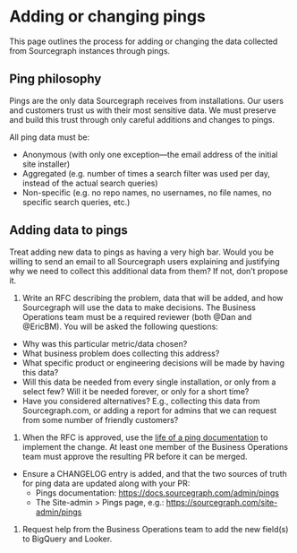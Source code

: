 # Adding or changing pings

This page outlines the process for adding or changing the data collected from Sourcegraph instances through pings.

## Ping philosophy

Pings are the only data Sourcegraph receives from installations. Our users and customers trust us with their most sensitive data. We must preserve and build this trust through only careful additions and changes to pings.

All ping data must be:

- Anonymous (with only one exception—the email address of the initial site installer)
- Aggregated (e.g. number of times a search filter was used per day, instead of the actual search queries)
- Non-specific (e.g. no repo names, no usernames, no file names, no specific search queries, etc.)

## Adding data to pings

Treat adding new data to pings as having a very high bar. Would you be willing to send an email to all Sourcegraph users explaining and justifying why we need to collect this additional data from them? If not, don’t propose it.

1. Write an RFC describing the problem, data that will be added, and how Sourcegraph will use the data to make decisions. The Business Operations team must be a required reviewer (both @Dan and @EricBM). 
You will be asked the following questions:
  - Why was this particular metric/data chosen?
  - What business problem does collecting this address?
  - What specific product or engineering decisions will be made by having this data?
  - Will this data be needed from every single installation, or only from a select few? Will it be needed forever, or only for a short time?
  - Have you considered alternatives? E.g., collecting this data from Sourcegraph.com, or adding a report for admins that we can request from some number of friendly customers?
1. When the RFC is approved, use the [life of a ping documentation](https://docs.sourcegraph.com/dev/architecture/life-of-a-ping) to implement the change. At least one member of the Business Operations team must approve the resulting PR before it can be merged.
  - Ensure a CHANGELOG entry is added, and that the two sources of truth for ping data are updated along with your PR:
    - Pings documentation: https://docs.sourcegraph.com/admin/pings
    - The Site-admin > Pings page, e.g.: https://sourcegraph.com/site-admin/pings
1. Request help from the Business Operations team to add the new field(s) to BigQuery and Looker. 
